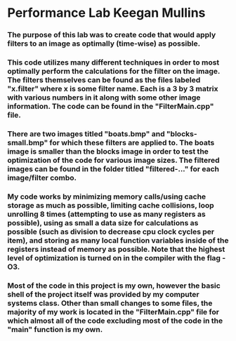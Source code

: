 <h1> Performance Lab Keegan Mullins

<h3> The purpose of this lab was to create code that would apply filters to an image as optimally (time-wise) as possible.

<h3> This code utilizes many different techniques in order to most optimally perform the calculations for the filter on the image. The filters themselves can be found as the files labeled "x.filter" where x is some filter name. Each is a 3 by 3 matrix with various numbers in it along with some other image information. The code can be found in the "FilterMain.cpp" file.

<h3> There are two images titled "boats.bmp" and "blocks-small.bmp" for which these filters are applied to. The boats image is smaller than the blocks image in order to test the optimization of the code for various image sizes. The filtered images can be found in the folder titled "filtered-..." for each image/filter combo.

<h3> My code works by minimizing memory calls/using cache storage as much as possible, limiting cache collisions, loop unrolling 8 times (attempting to use as many registers as possible), using as small a data size for calculations as possible (such as division to decrease cpu clock cycles per item), and storing as many local function variables inside of the registers instead of memory as possible. Note that the highest level of optimization is turned on in the compiler with the flag -O3.

<h3> Most of the code in this project is my own, however the basic shell of the project itself was provided by my computer systems class. Other than small changes to some files, the majority of my work is located in the "FilterMain.cpp" file for which almost all of the code excluding most of the code in the "main" function is my own.
